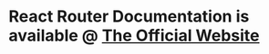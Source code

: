 # React Router Documentation is available @ [The Official Website](https://github.com/ReactTraining/react-router/tree/master/docs)